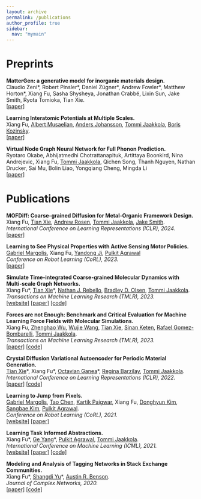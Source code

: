 ```yaml
---
layout: archive
permalink: /publications
author_profile: true
sidebar:
  nav: "mymain"
---
```

[Andrew Fowler]: https://www.linkedin.com/in/andrew-fowler-398a88190/?originalSubdomain=uk
[Austin R. Benson]: https://www.cs.cornell.edu/~arb/
[Benson Chen]: https://scholar.google.com/citations?user=EZQHjx4AAAAJ&hl=en
[Bradley D. Olsen]: https://cheme.mit.edu/profile/bradley-d-olsen/
[Claudio Zeni]: https://scholar.google.com/citations?user=QujxEwQAAAAJ&hl=en
[Donghyun Kim]: https://www.cics.umass.edu/people/kim-donghyun
[Daniel Zügner]: https://scholar.google.de/citations?user=zLYI3MwAAAAJ&hl=de
[Ge Yang]: https://www.episodeyang.com/
[Gabriel Margolis]: https://gmargo11.github.io/
[Lixin Sun]: https://scholar.google.com/citations?user=yGsgDEgAAAAJ&hl=en
[Kartik Paigwar]: https://kartikpaigwar.github.io/
[Nathan J. Rebello]: https://nathanrebello.com/#
[Octavian Ganea]: https://people.csail.mit.edu/oct/
[Pulkit Agrawal]: http://people.csail.mit.edu/pulkitag/
[Regina Barzilay]: https://www.regina.csail.mit.edu/
[Robert Pinsler]: https://rpinsler.github.io/
[Sangbae Kim]: https://meche.mit.edu/people/faculty/SANGBAE@MIT.EDU
[Shangdi Yu]: https://yushangdi.github.io/
[Sinan Keten]: https://www.mccormick.northwestern.edu/research-faculty/directory/profiles/keten-sinan.html
[Rafael Gomez-Bombarelli]: http://gomezbombarelli.mit.edu/
[Tao Chen]: https://taochenshh.github.io/
[Tian Xie]: http://txie.me/
[Tommi Jaakkola]: https://people.csail.mit.edu/tommi/tommi.html
[Wujie Wang]: https://wwj.mit.edu/
[Zhenghao Wu]: https://chenghao-wu.github.io/
[Andrew Rosen]: https://cbe.princeton.edu/people/andrew-rosen
[Jake Smith]: https://www.microsoft.com/en-us/research/people/jakesmith/
[Albert Musaelian]: https://scholar.google.com/citations?user=6CGJH_oAAAAJ&hl=en
[Anders Johansson]: https://scholar.google.co.uk/citations?user=C25gxlIAAAAJ&hl=en
[Boris Kozinsky]: https://mir.g.harvard.edu/people/boris-kozinsky
[Yandong Ji]: https://yandongji.github.io/

<!-- <img align="left" margin='13px' width="60" height="60"  style="margin: 0px 20px" src="assets/../../images/dmc_driving.png"> -->
# Preprints

**MatterGen: a generative model for inorganic materials design.** <br>
Claudio Zeni\*, Robert Pinsler\*, Daniel Zügner\*, Andrew Fowler\*, Matthew Horton\*, Xiang Fu, Sasha Shysheya, Jonathan Crabbé, Lixin Sun, Jake Smith, Ryota Tomioka, Tian Xie. <br>
[[paper]](https://arxiv.org/abs/2312.03687)

**Learning Interatomic Potentials at Multiple Scales.** <br>
Xiang Fu, [Albert Musaelian], [Anders Johansson], [Tommi Jaakkola], [Boris Kozinsky]. <br>
[[paper]](https://arxiv.org/abs/2310.13756)

**Virtual Node Graph Neural Network for Full Phonon Prediction.** <br>
Ryotaro Okabe, Abhijatmedhi Chotrattanapituk, Artittaya Boonkird, Nina Andrejevic, Xiang Fu, [Tommi Jaakkola], Qichen Song, Thanh Nguyen, Nathan Drucker, Sai Mu, Bolin Liao, Yongqiang Cheng, Mingda Li <br>
[[paper]](https://arxiv.org/abs/2301.02197)

# Publications

**MOFDiff: Coarse-grained Diffusion for Metal-Organic Framework Design.** <br>
Xiang Fu, [Tian Xie], [Andrew Rosen], [Tommi Jaakkola], [Jake Smith]. <br>
*International Conference on Learning Representations (ICLR), 2024.* <br>
[[paper]](https://arxiv.org/abs/2310.10732)

**Learning to See Physical Properties with Active Sensing Motor Policies.** <br>
[Gabriel Margolis], Xiang Fu, [Yandong Ji], [Pulkit Agrawal] <br>
*Conference on Robot Learning (CoRL), 2023.* <br>
[[paper]](https://openreview.net/forum?id=RQ_7yVV8vA)

**Simulate Time-integrated Coarse-grained Molecular Dynamics with Multi-scale Graph Networks.** <br>
Xiang Fu\*, [Tian Xie]\*, [Nathan J. Rebello], [Bradley D. Olsen], [Tommi Jaakkola]. <br>
*Transactions on Machine Learning Research (TMLR), 2023.* <br>
[[website]](/mlcgmd) [[paper]](https://openreview.net/forum?id=y8RZoPjEUl) [[code]](https://xiangfu.co/mlcgmd)

**Forces are not Enough: Benchmark and Critical Evaluation for Machine Learning Force Fields with Molecular Simulations.** <br>
Xiang Fu, [Zhenghao Wu], [Wujie Wang], [Tian Xie], [Sinan Keten], [Rafael Gomez-Bombarelli], [Tommi Jaakkola]. <br>
*Transactions on Machine Learning Research (TMLR), 2023.* <br>
[[paper]](https://openreview.net/forum?id=A8pqQipwkt) [[code]](https://github.com/kyonofx/MDsim)

**Crystal Diffusion Variational Autoencoder for Periodic Material Generation.** <br>
[Tian Xie]\*, Xiang Fu\*, [Octavian Ganea]\*, [Regina Barzilay], [Tommi Jaakkola]. <br>
*International Conference on Learning Representations (ICLR), 2022.* <br>
[[paper]](https://arxiv.org/abs/2110.06197)
[[code]](https://github.com/txie-93/cdvae)

**Learning to Jump from Pixels.** <br>
[Gabriel Margolis], [Tao Chen], [Kartik Paigwar], Xiang Fu, [Donghyun Kim], [Sangbae Kim], [Pulkit Agrawal]. <br>
*Conference on Robot Learning (CoRL), 2021.* <br>
[[website]](https://sites.google.com/view/jumpingfrompixels)
[[paper]](https://openreview.net/forum?id=R4E8wTUtxdl)

**Learning Task Informed Abstractions.** <br>
Xiang Fu\*, [Ge Yang]\*, [Pulkit Agrawal], [Tommi Jaakkola]. <br>
*International Conference on Machine Learning (ICML), 2021.* <br>
[[website]](/tia) 
[[paper]](https://arxiv.org/abs/2106.15612) 
[[code]](https://github.com/kyonofx/tia)

**Modeling and Analysis of Tagging Networks in Stack Exchange Communities.** <br>
Xiang Fu\*, [Shangdi Yu]\*, [Austin R. Benson]. <br>
*Journal of Complex Networks, 2020.* <br>
[[paper]](https://arxiv.org/abs/1902.02372)
[[code]](https://github.com/yushangdi/stack-exchange-cotagging)
